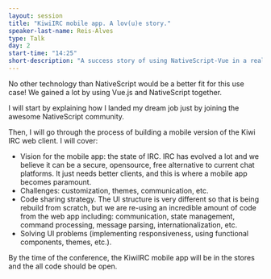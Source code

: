 ```yaml
---
layout: session
title: "KiwiIRC mobile app. A lov(u)e story."
speaker-last-name: Reis-Alves
type: Talk
day: 2
start-time: "14:25"
short-description: "A success story of using NativeScript-Vue in a real-world project."
---
```


No other technology than NativeScript would be a better fit for this use case! We gained a lot by using Vue.js and NativeScript together.

I will start by explaining how I landed my dream job just by joining the awesome NativeScript community.

Then, I will go through the process of building a mobile version of the Kiwi IRC web client. I will cover:

- Vision for the mobile app: the state of IRC. IRC has evolved a lot and we believe it can be a secure, opensource, free alternative to current chat platforms. It just needs better clients, and this is where a mobile app becomes paramount.
- Challenges: customization, themes, communication, etc.
- Code sharing strategy. The UI structure is very different so that is being rebuild from scratch, but we are re-using an incredible amount of code from the web app including: communication, state management, command processing, message parsing, internationalization, etc.
- Solving UI problems (implementing responsiveness, using functional components, themes, etc.).

By the time of the conference, the KiwiIRC mobile app will be in the stores and the all code should be open.